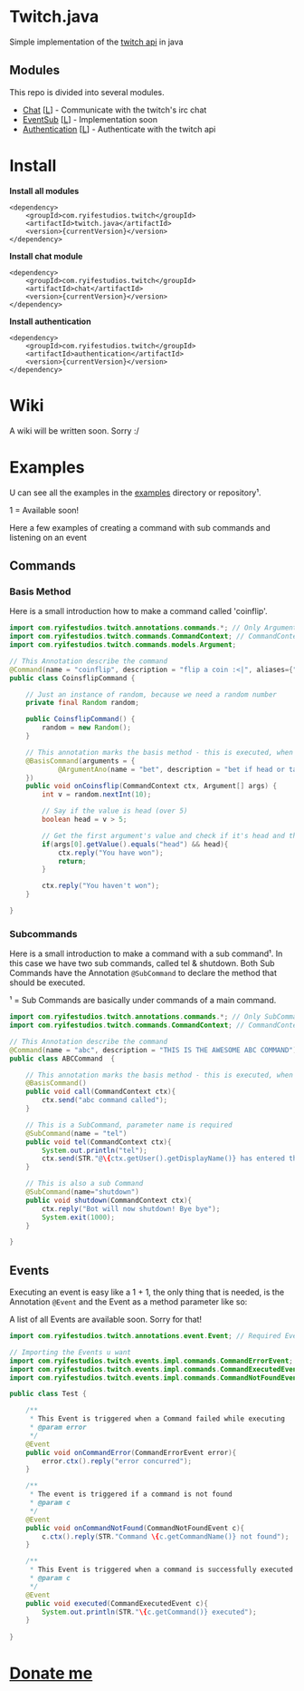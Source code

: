 # Twitch.java

Simple implementation of the [twitch api](https://dev.twitch.tv/) in java

## Modules

This repo is divided into several modules.

* [Chat]() [[L](https://dev.twitch.tv/docs/irc/)] - Communicate with the twitch's irc chat
* [EventSub]() [[L](https://dev.twitch.tv/docs/eventsub/)] - Implementation soon
* [Authentication]() [[L](https://dev.twitch.tv/docs/authentication/)] - Authenticate with the twitch api

# Install

**Install all modules**
```
<dependency>
    <groupId>com.ryifestudios.twitch</groupId>
    <artifactId>twitch.java</artifactId>
    <version>{currentVersion}</version>
</dependency>
```

**Install chat module**
```
<dependency>
    <groupId>com.ryifestudios.twitch</groupId>
    <artifactId>chat</artifactId>
    <version>{currentVersion}</version>
</dependency>
```

**Install authentication**
```
<dependency>
    <groupId>com.ryifestudios.twitch</groupId>
    <artifactId>authentication</artifactId>
    <version>{currentVersion}</version>
</dependency>
```

# Wiki
A wiki will be written soon. Sorry :/

# Examples
U can see all the examples in the [examples](https://github.com/Tiri2/twitch.java/tree/master/examples) directory or repository¹.

1 = Available soon!

Here a few examples of creating a command with sub commands and listening on an event

## Commands

### Basis Method

Here is a small introduction how to make a command called 'coinflip'.
```java
import com.ryifestudios.twitch.annotations.commands.*; // Only ArgumentAno, BasisCommand and Command are needed
import com.ryifestudios.twitch.commands.CommandContext; // CommandContext is used to reply to a command or get information's like user
import com.ryifestudios.twitch.commands.models.Argument;

// This Annotation describe the command
@Command(name = "coinflip", description = "flip a coin :<|", aliases={"cf"})
public class CoinsflipCommand {

    // Just an instance of random, because we need a random number
    private final Random random;

    public CoinsflipCommand() {
        random = new Random();
    }

    // This annotation marks the basis method - this is executed, when no sub command is entered
    @BasisCommand(arguments = {
            @ArgumentAno(name = "bet", description = "bet if head or tail") // Argument of this base method
    })
    public void onCoinsflip(CommandContext ctx, Argument[] args) {
        int v = random.nextInt(10);

        // Say if the value is head (over 5)
        boolean head = v > 5;

        // Get the first argument's value and check if it's head and the bool head is true then ...
        if(args[0].getValue().equals("head") && head){
            ctx.reply("You have won");
            return;
        }

        ctx.reply("You haven't won");
    }

}
```

### Subcommands

Here is a small introduction to make a command with a sub command¹.
In this case we have two sub commands, called tel & shutdown. Both Sub Commands have the Annotation 
`@SubCommand` to declare the method that should be executed.

¹ = Sub Commands are basically under commands of a main command.

```java
import com.ryifestudios.twitch.annotations.commands.*; // Only SubCommand, BasisCommand and Command are needed
import com.ryifestudios.twitch.commands.CommandContext; // CommandContext is used to reply to a command or get information's like user

// This Annotation describe the command
@Command(name = "abc", description = "THIS IS THE AWESOME ABC COMMAND")
public class ABCCommand  {

    // This annotation marks the basis method - this is executed, when no valid sub command is entered
    @BasisCommand()
    public void call(CommandContext ctx){
        ctx.send("abc command called");
    }

    // This is a SubCommand, parameter name is required
    @SubCommand(name = "tel")
    public void tel(CommandContext ctx){
        System.out.println("tel");
        ctx.send(STR."@\{ctx.getUser().getDisplayName()} has entered this subcommand.");
    }

    // This is also a sub Command
    @SubCommand(name="shutdown")
    public void shutdown(CommandContext ctx){
        ctx.reply("Bot will now shutdown! Bye bye");
        System.exit(1000);
    }

}
```

## Events

Executing an event is easy like a 1 + 1, the only thing that is needed, is the Annotation `@Event` and the Event as a method parameter like so:

A list of all Events are available soon. Sorry for that!

```java
import com.ryifestudios.twitch.annotations.event.Event; // Required Event Annotation 

// Importing the Events u want
import com.ryifestudios.twitch.events.impl.commands.CommandErrorEvent;
import com.ryifestudios.twitch.events.impl.commands.CommandExecutedEvent;
import com.ryifestudios.twitch.events.impl.commands.CommandNotFoundEvent;

public class Test {

    /**
     * This Event is triggered when a Command failed while executing
     * @param error
     */
    @Event
    public void onCommandError(CommandErrorEvent error){
        error.ctx().reply("error concurred");
    }

    /**
     * The event is triggered if a command is not found
     * @param c
     */
    @Event
    public void onCommandNotFound(CommandNotFoundEvent c){
        c.ctx().reply(STR."Command \{c.getCommandName()} not found");
    }

    /**
     * This Event is triggered when a command is successfully executed
     * @param c
     */
    @Event
    public void executed(CommandExecutedEvent c){
        System.out.println(STR."\{c.getCommand()} executed");
    }
    
}
```

# [Donate me](https://paypal.me/tiri2)